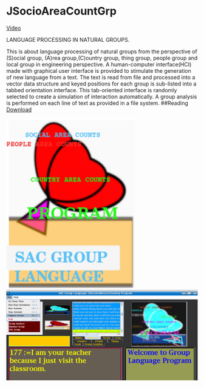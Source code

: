 # JSocioAreaCountGrp
<a href="https://archive.org/embed/in-shot-20250312-094624386">Video </a>

LANGUAGE PROCESSING IN NATURAL GROUPS.

This is about language processing of 
natural groups from the perspective of (S)ocial group, (A)rea group,(C)ountry group, thing group, people group and local group in engineering perspective. A human-computer interface(HCI) made with graphical user interface is provided to stimulate the generation of new language from a text. The text is read from file and processed into a vector data structure and keyed positions for each group is sub-listed into a tabbed orientation interface. This tab-oriented interface is randomly selected to create a simulation of interaction automatically. A group analysis is performed on each line of text as provided in a file system.
##Reading
<a href="https://github.com/fanhubgt/JSocioAreaCountGrp/blob/1a67be8d715a20083b34f9e2bf356c5a979c325c/lamgu.pdf">Download</a>

<img src="https://github.com/fanhubgt/JSocioAreaCountGrp/blob/2e73187eaa03bcf51776607e8534e0ebeb78e21d/splash.png"/>

<img src="https://github.com/fanhubgt/JSocioAreaCountGrp/blob/2e73187eaa03bcf51776607e8534e0ebeb78e21d/screen.png"/>
